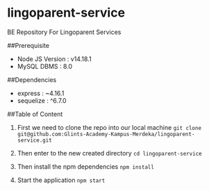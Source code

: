 # lingoparent-service
BE Repository For Lingoparent Services

##Prerequisite
- Node JS Version : v14.18.1
- MySQL DBMS : 8.0

##Dependencies
- express : ~4.16.1
- sequelize : ^6.7.0

##Table of Content
1. First we need to clone the repo into our local machine
`git clone git@github.com:Glints-Academy-Kampus-Merdeka/lingoparent-service.git`

2. Then enter to the new created directory
`cd lingoparent-service`

3. Then install the npm dependencies 
`npm install`

4. Start the application
`npm start`
